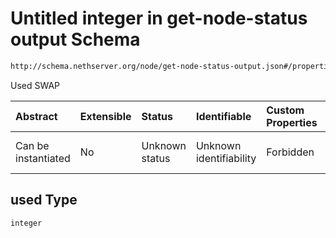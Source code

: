 # Untitled integer in get-node-status output Schema

```txt
http://schema.nethserver.org/node/get-node-status-output.json#/properties/swap/properties/used
```

Used SWAP

| Abstract            | Extensible | Status         | Identifiable            | Custom Properties | Additional Properties | Access Restrictions | Defined In                                                                              |
| :------------------ | :--------- | :------------- | :---------------------- | :---------------- | :-------------------- | :------------------ | :-------------------------------------------------------------------------------------- |
| Can be instantiated | No         | Unknown status | Unknown identifiability | Forbidden         | Allowed               | none                | [get-node-status-output.json*](node/get-node-status-output.json "open original schema") |

## used Type

`integer`
